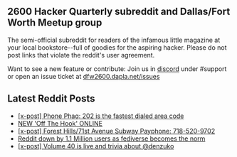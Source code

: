## 2600 Hacker Quarterly subreddit and Dallas/Fort Worth Meetup group
The semi-official subreddit for readers of the infamous little magazine at your local bookstore--full of goodies for the aspiring hacker. Please do not post links that violate the reddit's user agreement.

Want to see a new feature or contribute: 
Join us in [discord](https://dfw2600.dapla.net/chat) under #support or open an issue ticket at [dfw2600.dapla.net/issues](https://dfw2600.dapla.net/issues)

## Latest Reddit Posts
<!-- BLOG-POST-LIST:START -->
- [[x-post] Phone Phaq: 202 is the fastest dialed area code](https://www.reddit.com/r/2600/comments/14vazi2/xpost_phone_phaq_202_is_the_fastest_dialed_area/)
- [NEW 'Off The Hook' ONLINE](https://2600.com/hook/05-07-2023)
- [[x-post] Forest Hills/71st Avenue Subway Payphone: 718-520-9702](https://www.reddit.com/r/2600/comments/14hc2hm/xpost_forest_hills71st_avenue_subway_payphone/)
- [Reddit down by 1.1 Million users as fediverse becomes the norm](https://www.reddit.com/r/2600/comments/14h3glv/reddit_down_by_11_million_users_as_fediverse/)
- [[x-post] Volume 40 is live and trivia about @denzuko](https://www.reddit.com/r/2600/comments/14dy5a1/xpost_volume_40_is_live_and_trivia_about_denzuko/)
<!-- BLOG-POST-LIST:END -->
